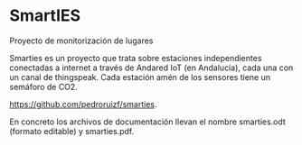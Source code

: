 # SmartIES
Proyecto de monitorización de lugares

Smarties es un proyecto que trata sobre estaciones independientes conectadas a internet a través de Andared IoT (en Andalucía), cada una con un canal de thingspeak. Cada estación amén de los sensores tiene un semáforo de CO2.

https://github.com/pedroruizf/smarties.

En concreto los archivos de documentación llevan el nombre smarties.odt (formato editable) y smarties.pdf.

